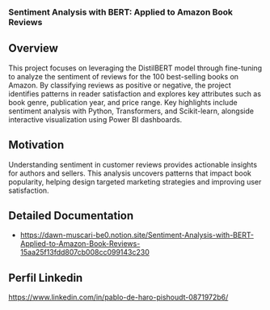 ### Sentiment Analysis with BERT: Applied to Amazon Book Reviews

## Overview

This project focuses on leveraging the DistilBERT model through fine-tuning to analyze the sentiment of reviews for the 100 best-selling books on Amazon. 
By classifying reviews as positive or negative, the project identifies patterns in reader satisfaction and explores key attributes such as book genre, publication year, and price range.
Key highlights include sentiment analysis with Python, Transformers, and Scikit-learn, alongside interactive visualization using Power BI dashboards.

## Motivation

Understanding sentiment in customer reviews provides actionable insights for authors and sellers. 
This analysis uncovers patterns that impact book popularity, helping design targeted marketing strategies and improving user satisfaction.

## Detailed Documentation
- https://dawn-muscari-be0.notion.site/Sentiment-Analysis-with-BERT-Applied-to-Amazon-Book-Reviews-15aa25f13fdd807cb008cc099143c230

## Perfil Linkedin
https://www.linkedin.com/in/pablo-de-haro-pishoudt-0871972b6/
